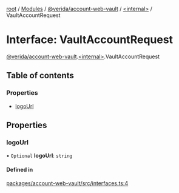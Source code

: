 [root](../README.md) / [Modules](../modules.md) / [@verida/account-web-vault](../modules/verida_account_web_vault.md) / [<internal\>](../modules/verida_account_web_vault._internal_.md) / VaultAccountRequest

# Interface: VaultAccountRequest

[@verida/account-web-vault](../modules/verida_account_web_vault.md).[<internal\>](../modules/verida_account_web_vault._internal_.md).VaultAccountRequest

## Table of contents

### Properties

- [logoUrl](verida_account_web_vault._internal_.VaultAccountRequest.md#logourl)

## Properties

### logoUrl

• `Optional` **logoUrl**: `string`

#### Defined in

[packages/account-web-vault/src/interfaces.ts:4](https://github.com/verida/verida-js/blob/039856c/packages/account-web-vault/src/interfaces.ts#L4)
